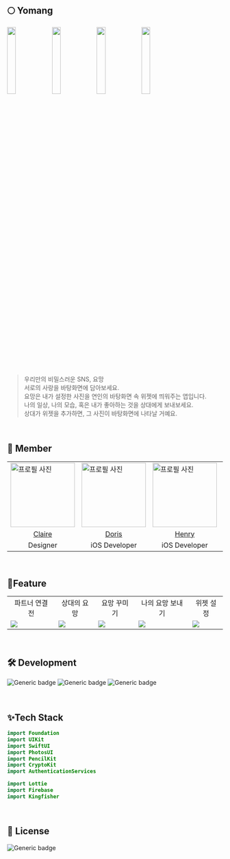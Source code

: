 ## 🌕 Yomang

<img src="https://github.com/GYURI-PARK/Algorithm/assets/93391058/72f3d767-23fe-4c73-9e01-39e10b9c7f5b" width="20%">
<img src="https://github.com/GYURI-PARK/Algorithm/assets/93391058/581860ee-f64f-4f9a-8dae-b6113a5d9b9f" width="20%">
<img src="https://github.com/GYURI-PARK/Algorithm/assets/93391058/d239ec45-f8ef-4070-9d6e-743274a0c57d" width="20%">
<img src="https://github.com/GYURI-PARK/Algorithm/assets/93391058/ecf5e336-13c4-4765-b09e-409910fb61ab" width="20%">

</br>
</br>

> 우리만의 비밀스러운 SNS, 요망 </br>
> 서로의 사랑을 바탕화면에 담아보세요. </br>
> 요망은 내가 설정한 사진을 연인의 바탕화면 속 위젯에 띄워주는 앱입니다. </br>
> 나의 일상, 나의 모습, 혹은 내가 좋아하는 것을 상대에게 보내보세요. </br>
> 상대가 위젯을 추가하면, 그 사진이 바탕화면에 나타날 거예요. </br>

</br>

## 🐇 Member
<table>
    <td>
      <img src="https://avatars.githubusercontent.com/seolyn" alt="프로필 사진" style="width: 150px;">
    </td>
    <td>
      <img src="https://avatars.githubusercontent.com/GYURI-PARK" alt="프로필 사진" style="width: 150px;">
    </td>
    <td>
      <img src="https://avatars.githubusercontent.com/OreobrO" alt="프로필 사진" style="width: 150px;">
    </td>
   <td>
      <img src="https://avatars.githubusercontent.com/yunwkgus" alt="프로필 사진" style="width: 150px;">
    </td>
  <td>
      <img src="https://avatars.githubusercontent.com/RubiksCube33" alt="프로필 사진" style="width: 150px;">
    </td>
  <td>
      <img src="https://avatars.githubusercontent.com/dayo2n" alt="프로필 사진" style="width: 150px;">
    </td>
   <tr>
<td align="center"><a href="https://github.com/seolyn"> Claire </a></td>
    <td align="center"><a href="https://github.com/GYURI-PARK"> Doris </a></td>
<td align="center"><a href="https://github.com/OreobrO"> Henry </a></td>
    <td align="center"><a href="https://github.com/yunwkgus"> Jose </a></td>
    <td align="center"><a href="https://github.com/RubiksCube33"> Rubik </a></td>
<td align="center"><a href="https://github.com/dayo2n"> ZENA </a></td>
    </tr> 
 <tr>
<td align="center"> Designer </td>
    <td align="center"> iOS Developer </a></td>
<td align="center"> iOS Developer </a></td>
    <td align="center"> iOS Developer </a></td>
    <td align="center"> iOS Developer </a></td>
<td align="center"> Tech Leader </a></td>
    </tr> 
</table>

</br>

## 📱Feature

<table>
 <tr>
    <td align="center"> 파트너 연결 전 </td>
    <td align="center"> 상대의 요망 </td>
    <td align="center"> 요망 꾸미기 </td>
    <td align="center"> 나의 요망 보내기</td>
    <td align="center"> 위젯 설정 </td>
    </tr> 
<td>
<img src="https://github.com/GYURI-PARK/Algorithm/assets/93391058/e63aea77-964e-4201-b45f-d2db5bb753e0"></td>
<td>
<img src="https://github.com/GYURI-PARK/Algorithm/assets/93391058/3ba3cca3-324a-4cff-9043-a5c72672612b"></td>
<td>
<img src="https://github.com/GYURI-PARK/Algorithm/assets/93391058/4a65e766-7f09-419e-8a91-5374036fd625"></td>
<td>
<img src="https://github.com/GYURI-PARK/Algorithm/assets/93391058/6682c4e0-3835-4674-bd1b-0c0c5857dcdc"></td>
<td>
<img src="https://github.com/GYURI-PARK/Algorithm/assets/93391058/870a6293-9e33-4aeb-bcd2-33af71edf8b9"></td>
</table>

</br>

## 🛠️ Development

![Generic badge](https://img.shields.io/badge/version-1.0.0-critical.svg)
![Generic badge](https://img.shields.io/badge/iOS-16.0+-green.svg)
![Generic badge](https://img.shields.io/badge/Xcode-14.2-blue.svg)

</br>

## ✨Tech Stack

```swift
import Foundation
import UIKit
import SwiftUI
import PhotosUI
import PencilKit
import CryptoKit
import AuthenticationServices

import Lottie
import Firebase
import Kingfisher
```
</br>

## 🔏 License

![Generic badge](https://img.shields.io/badge/MITLicense-yellow.svg)

